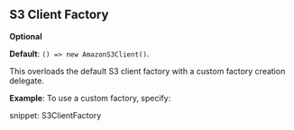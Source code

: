 ## S3 Client Factory

**Optional**

**Default**: `() => new AmazonS3Client()`.

This overloads the default S3 client factory with a custom factory creation delegate.

**Example**: To use a custom factory, specify:

snippet: S3ClientFactory